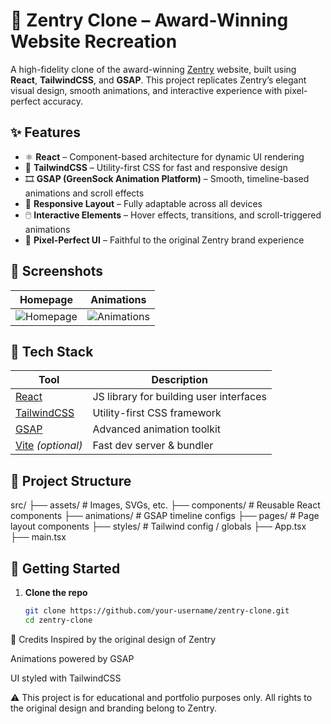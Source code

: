 # 🧬 Zentry Clone – Award-Winning Website Recreation

A high-fidelity clone of the award-winning [Zentry](https://zentry.com) website, built using **React**, **TailwindCSS**, and **GSAP**. This project replicates Zentry’s elegant visual design, smooth animations, and interactive experience with pixel-perfect accuracy.

## ✨ Features

- ⚛️ **React** – Component-based architecture for dynamic UI rendering
- 🎨 **TailwindCSS** – Utility-first CSS for fast and responsive design
- 🎞 **GSAP (GreenSock Animation Platform)** – Smooth, timeline-based animations and scroll effects
- 📱 **Responsive Layout** – Fully adaptable across all devices
- 🖱️ **Interactive Elements** – Hover effects, transitions, and scroll-triggered animations
- 🎯 **Pixel-Perfect UI** – Faithful to the original Zentry brand experience

## 📸 Screenshots

| Homepage | Animations |
|----------|------------|
| ![Homepage](./screenshots/home.png) | ![Animations](./screenshots/animation.gif) |

## 🔧 Tech Stack

| Tool      | Description                        |
|-----------|------------------------------------|
| [React](https://reactjs.org/)       | JS library for building user interfaces     |
| [TailwindCSS](https://tailwindcss.com/) | Utility-first CSS framework                 |
| [GSAP](https://greensock.com/gsap/)         | Advanced animation toolkit                  |
| [Vite](https://vitejs.dev/) _(optional)_ | Fast dev server & bundler                   |

## 📁 Project Structure

src/
├── assets/ # Images, SVGs, etc.
├── components/ # Reusable React components
├── animations/ # GSAP timeline configs
├── pages/ # Page layout components
├── styles/ # Tailwind config / globals
├── App.tsx
├── main.tsx


## 🚀 Getting Started

1. **Clone the repo**
   ```bash
   git clone https://github.com/your-username/zentry-clone.git
   cd zentry-clone
🙌 Credits
Inspired by the original design of Zentry

Animations powered by GSAP

UI styled with TailwindCSS

⚠️ This project is for educational and portfolio purposes only. All rights to the original design and branding belong to Zentry.